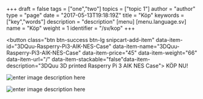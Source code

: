+++
draft = false
tags = ["one","two"]
topics = ["topic 1"]
author = "author"
type = "page"
date = "2017-05-13T19:18:19Z"
title = "Köp"
keywords = ["key","words"]
description = "description"
[menu]
     [menu.language.sv]
        name = "Köp"
        weight = 1
        identifier = "/sv/kop"
+++
<button class="btn btn-success btn-lg snipcart-add-item" data-item-id="3DQuu-Rasperry-Pi3-AIK-NES-Case" data-item-name="3DQuu-Rasperry-Pi3-AIK-NES-Case" data-item-price="45" data-item-weight="66" data-item-url="/" data-item-stackable="false"data-item-description="3DQuu 3D printed Rasperry Pi 3 AIK NES Case">
KÖP NU!
</button>

![enter image description here][1]


![enter image description here][2]


  [1]: https://res.cloudinary.com/dtnahfj7l/v1494589182/sjl0b6k9qftogxgp09td
  [2]: https://res.cloudinary.com/dtnahfj7l/v1494589721/yzwfur3iawfqpzypo8b3
